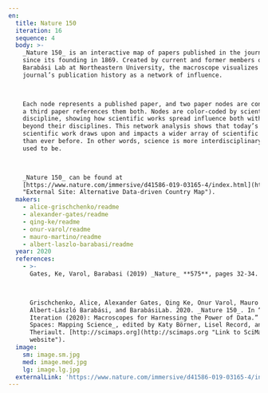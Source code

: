 ```yaml
---
en:
  title: Nature 150
  iteration: 16
  sequence: 4
  body: >-
    _Nature 150_ is an interactive map of papers published in the journal Nature
    since its founding in 1869. Created by current and former members of the
    Barabási Lab at Northeastern University, the macroscope visualizes the
    journal’s publication history as a network of influence.

      

    Each node represents a published paper, and two paper nodes are connected if
    a third paper references them both. Nodes are color-coded by scientific
    discipline, showing how scientific works spread influence both within and
    beyond their disciplines. This network analysis shows that today’s
    scientific work draws upon and impacts a wider array of scientific fields
    than ever before. In other words, science is more interdisciplinary than it
    used to be.

      

    _Nature 150_ can be found at
    [https://www.nature.com/immersive/d41586-019-03165-4/index.html](https://www.nature.com/immersive/d41586-019-03165-4/index.html
    "External Site: Alternative Data-driven Country Map").
  makers:
    - alice-grischchenko/readme
    - alexander-gates/readme
    - qing-ke/readme
    - onur-varol/readme
    - mauro-martino/readme
    - albert-laszlo-barabasi/readme
  year: 2020
  references:
    - >-
      Gates, Ke, Varol, Barabasi (2019) _Nature_ **575**, pages 32-34.

        

      Grischchenko, Alice, Alexander Gates, Qing Ke, Onur Varol, Mauro Martino,
      Albert-László Barabási, and BarabásiLab. 2020. _Nature 150_. In “16th
      Iteration (2020): Macroscopes for Harnessing the Power of Data.” _Places &
      Spaces: Mapping Science_, edited by Katy Börner, Lisel Record, and Todd
      Theriault. [http://scimaps.org](http://scimaps.org "Link to SciMaps
      website").
  image:
    sm: image.sm.jpg
    med: image.med.jpg
    lg: image.lg.jpg
  externalLink: 'https://www.nature.com/immersive/d41586-019-03165-4/index.html'
---
```

